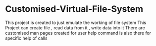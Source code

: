 # Customised-Virtual-File-System
This project is created to just emulate the working of file system
This Project can create file , read data from it , write data into it
There are customised man pages created for user
help command is also there for specific help of calls
